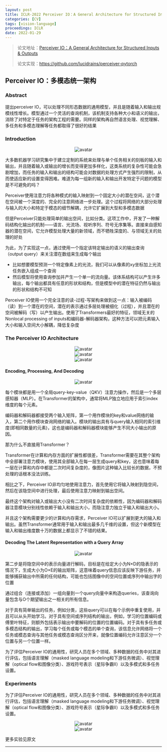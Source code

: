 ```yaml
---
layout: post
title: ICLR-2022 Perceiver IO：A General Architecture for Structured Inputs & Outputs
categories: [CV]
tags: [vision-language]
proceedings: ICLR
date: 2022-01-29
---
```


> 论文地址：[Perceiver IO：A General Architecture for Structured Inputs & Outputs](https://openreview.net/forum?id=fILj7WpI-g)
>
> 论文实现：<https://github.com/lucidrains/perceiver-pytorch>

## Perceiver IO：多模态统一架构

### Abstract

提出perceiver IO，可以处理不同形态数据的通用模型，并且是随着输入和输出规模线性增长。模型通过一个灵活的查询机制，该机制支持各种大小和语义的输出，消除了对特定于任务的架构工程的需要。同样的架构再自然语言处理、视觉理解、多任务和多模态理解等任务都取得了很好的结果

### Introduction

<div align="center" style="float:center"><img src="https://blog-img-1259433191.cos.ap-shanghai.myqcloud.com/Perceiver-IO/fig1.png" alt="avatar" style="zoom:100%;" /></div>

大多数机器学习研究集中于建立定制的系统来处理与单个任务相关的刻板的输入和输出，并且随着输入或输出的增长而变得更加多样化，这类系统的复杂性可能会急剧增加，而任务的输入和输出的结构可能会对数据的处理方式产生强烈的限制，从而使适应新的设置变得困难。难道为每一组新的输入和输出开发特定于问题的模型是不可避免的吗？

Perceiver使用注意力将各种模式的输入映射到一个固定大小的潜在空间，这个潜在空间被一个深度的、完全的注意网络进一步处理。这个过程将网络的大部分处理与输入的大小和特定于模态的细节解耦，允许它扩展到大型和多模态数据

但是Perceiver只能处理简单的输出空间，比如分类。这项工作中，开发了一种解码结构化输出的机制——语言、光流场、视听序列、符号无序集等。直接来自感知器的潜在空间，它允许模型处理大量的新领域，而不牺牲深度的、与领域无关的处理的好处

为此，为了实现这一点，通过使用一个指定该特定输出的语义的输出查询（output query）来关注潜在数组来生成每个输出

- 比如想要模型预测一个特定像素上的光流，我们可以从像素的xy坐标加上光流任务嵌入组成一个查询
- 然后模型将使用查询参加并产生一个单一的流向量。该体系结构可以产生许多输出，每个输出都具有任意的形状和结构，但是模型中的潜在特征仍然与输出的形状和结构不可知

Perceiver IO使用一个完全注意的读-过程-写架构来做到这一点：输入被编码（读）到一个潜在的空间，潜在的表示通过多层处理被细化（过程），并且潜在的空间被解码（写）以产生输出。使用了Transformers最好的特征，领域无关的Nonlocal processing of inputs和编码器-解码器架构，这种方法可以把元素输入大小和输入空间大小解耦，降低复杂度

### The Perceiver IO Architecture

<div align="center" style="float:center"><img src="https://blog-img-1259433191.cos.ap-shanghai.myqcloud.com/Perceiver-IO/fig2.png" alt="avatar" style="zoom:100%;" /></div>

<div align="center" style="float:center"><img src="https://blog-img-1259433191.cos.ap-shanghai.myqcloud.com/Perceiver-IO/fig5.png" alt="avatar" style="zoom:100%;" /></div>

<div align="center" style="float:center"><img src="https://blog-img-1259433191.cos.ap-shanghai.myqcloud.com/Perceiver-IO/fig6.png" alt="avatar" style="zoom:100%;" /></div>

#### Encoding, Processing, And Decoding

<div align="center" style="float:center"><img src="https://blog-img-1259433191.cos.ap-shanghai.myqcloud.com/Perceiver-IO/tab5.png" alt="avatar" style="zoom:100%;" /></div>

每个模块都是用一个全局query-key-value（QKV）注意力操作，然后是一个多层感知器（MLP）。在Transformer的架构中，通常将MLP独立地应用于索引index维度的每个元素。

编码器和解码器都接受两个输入矩阵，第一个用作模块的key和value网络的输入，第二个用作模块查询网络的输入。模块的输出具有与query输入相同的索引维度(即相同数量的元素)，这也是编码器和解码器模块能够产生不同大小输出的原因。

那为什么不直接用Transformer？

Transformer在计算和内存方面的扩展性都很差，Transformer需要在其整个架构中全部署注意力模块，使用其全部输入在每一层生成query和key，这也意味着每一层在计算和内存中都是二次时间复杂度的，像图片这种输入比较长的数据，不预处理的话根本没法训练。

相比之下，Perceiver IO非均匀地使用注意力，首先使用它将输入映射到隐空间，然后在该隐空间中进行处理，最后使用注意力映射到输出空间。

最终这个架构对输入或输出大小没有二次时间复杂度的依赖性，因为编码器和解码器注意模块分别线性依赖于输入和输出大小，而隐注意力独立于输入和输出大小。

并且这个架构需要更少的计算和内存需求，Perceiver IO可以扩展到更大的输入和输出。虽然Transformer通常用于输入和输出最多几千维的设置，但这个新模型在输入和输出维度数十万的数据上都显示了不错的结果。

#### Decoding The Latent  Representation with a Query Array

<div align="center" style="float:center"><img src="https://blog-img-1259433191.cos.ap-shanghai.myqcloud.com/Perceiver-IO/fig3.png" alt="avatar" style="zoom:100%;" /></div>

第二步是将隐空间中的表示向量进行解码，目标是在给定大小为N×D的隐表示的情况下，生成大小为O×E的输出矩阵，这意味着query信息应该反映下游任务，并能够捕获输出中所需的任何结构，可能也包括图像中的空间位置或序列中输出字的位置

通过组合（连接或添加）一组向量到一个query向量中来构造queries，该查询向量包含与O个期望输出之一相关的所有信息。

对于具有简单输出的任务，例如分类，这些query可以在每个示例中重复使用，并且可以从头开始学习。对于具有空间或序列结构的输出，例如，学习的位置编码或傅里叶特征，则额外包括表示输出中要解码的位置的位置编码。对于具有多任务或多模态结构的输出，学习每个任务或每个模态的单个查询，该信息允许网络将一个任务或模态查询与其他任务或模态查询区分开来，就像位置编码允许注意区分一个位置与另一个位置一样。

为了评估Perceiver IO的通用性，研究人员在多个领域、多种数据的任务中对其进行评估，包括语言理解（masked language modeling和下游任务微调）、视觉理解（optical flow和图像分类）、游戏符号表示（星际争霸II）以及多模式和多任务设置。

### Experiments

为了评估Perceiver IO的通用性，研究人员在多个领域、多种数据的任务中对其进行评估，包括语言理解（masked language modeling和下游任务微调）、视觉理解（optical flow和图像分类）、游戏符号表示（星际争霸II）以及多模式和多任务设置。

<div align="center" style="float:center"><img src="https://blog-img-1259433191.cos.ap-shanghai.myqcloud.com/Perceiver-IO/tab1.png" alt="avatar" style="zoom:100%;" /></div>

<div align="center" style="float:center"><img src="https://blog-img-1259433191.cos.ap-shanghai.myqcloud.com/Perceiver-IO/tab6.png" alt="avatar" style="zoom:100%;" /></div>

更多实验见原文

<HR align=left color=#987cb9 SIZE=1>

